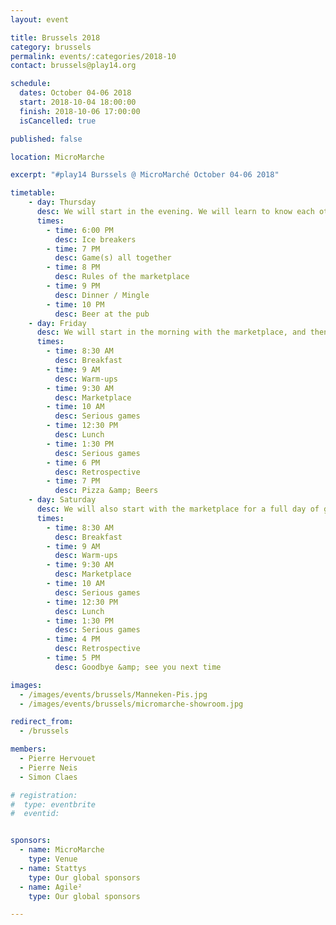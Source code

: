 ```yaml
---
layout: event

title: Brussels 2018
category: brussels
permalink: events/:categories/2018-10
contact: brussels@play14.org

schedule:
  dates: October 04-06 2018
  start: 2018-10-04 18:00:00
  finish: 2018-10-06 17:00:00
  isCancelled: true

published: false

location: MicroMarche

excerpt: "#play14 Burssels @ MicroMarché October 04-06 2018"

timetable:
    - day: Thursday
      desc: We will start in the evening. We will learn to know each other and share a nice dinner all together.
      times:
        - time: 6:00 PM
          desc: Ice breakers
        - time: 7 PM
          desc: Game(s) all together
        - time: 8 PM
          desc: Rules of the marketplace
        - time: 9 PM
          desc: Dinner / Mingle
        - time: 10 PM
          desc: Beer at the pub
    - day: Friday
      desc: We will start in the morning with the marketplace, and then we will play games all day long.
      times:
        - time: 8:30 AM
          desc: Breakfast
        - time: 9 AM
          desc: Warm-ups
        - time: 9:30 AM
          desc: Marketplace
        - time: 10 AM
          desc: Serious games
        - time: 12:30 PM
          desc: Lunch
        - time: 1:30 PM
          desc: Serious games
        - time: 6 PM
          desc: Retrospective
        - time: 7 PM
          desc: Pizza &amp; Beers
    - day: Saturday
      desc: We will also start with the marketplace for a full day of games. Whoever needs to catch a plane can leave earlier.
      times:
        - time: 8:30 AM
          desc: Breakfast
        - time: 9 AM
          desc: Warm-ups
        - time: 9:30 AM
          desc: Marketplace
        - time: 10 AM
          desc: Serious games
        - time: 12:30 PM
          desc: Lunch
        - time: 1:30 PM
          desc: Serious games
        - time: 4 PM
          desc: Retrospective
        - time: 5 PM
          desc: Goodbye &amp; see you next time

images:
  - /images/events/brussels/Manneken-Pis.jpg
  - /images/events/brussels/micromarche-showroom.jpg

redirect_from:
  - /brussels

members:
  - Pierre Hervouet
  - Pierre Neis
  - Simon Claes

# registration:
#  type: eventbrite
#  eventid: 


sponsors:
  - name: MicroMarche
    type: Venue
  - name: Stattys
    type: Our global sponsors
  - name: Agile²
    type: Our global sponsors

---
```

